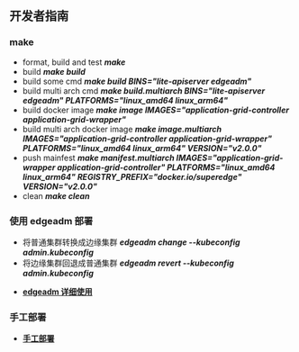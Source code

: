 ## 开发者指南
### make
+ format, build and test
***make***
+ build
***make build***
+ build some cmd
***make build BINS="lite-apiserver edgeadm"***
+ build multi arch cmd
***make build.multiarch BINS="lite-apiserver edgeadm" PLATFORMS="linux_amd64 linux_arm64"***
+ build docker image
***make image IMAGES="application-grid-controller application-grid-wrapper"***
+ build multi arch docker image
***make image.multiarch IMAGES="application-grid-controller application-grid-wrapper" PLATFORMS="linux_amd64 linux_arm64" VERSION="v2.0.0"***
+ push mainfest
***make manifest.multiarch IMAGES="application-grid-wrapper application-grid-controller" PLATFORMS="linux_amd64 linux_arm64" REGISTRY_PREFIX="docker.io/superedge" VERSION="v2.0.0"***
+ clean
***make clean***

### 使用 edgeadm 部署

+ 将普通集群转换成边缘集群
***edgeadm change --kubeconfig admin.kubeconfig***
+ 将边缘集群回退成普通集群
***edgeadm revert --kubeconfig admin.kubeconfig***
- [**edgeadm 详细使用**](./install_via_edgeadm_CN.md)

### 手工部署
- [**手工部署**](./install_manually_CN.md)
